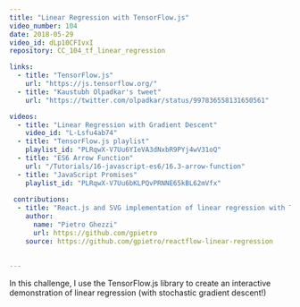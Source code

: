```yaml
---
title: "Linear Regression with TensorFlow.js"
video_number: 104
date: 2018-05-29
video_id: dLp10CFIvxI
repository: CC_104_tf_linear_regression

links:
  - title: "TensorFlow.js"
    url: "https://js.tensorflow.org/"
  - title: "Kaustubh Olpadkar's tweet"
    url: "https://twitter.com/olpadkar/status/997836558131650561"

videos:
  - title: "Linear Regression with Gradient Descent"
    video_id: "L-Lsfu4ab74"
  - title: "TensorFlow.js playlist"
    playlist_id: "PLRqwX-V7Uu6YIeVA3dNxbR9PYj4wV31oQ"
  - title: "ES6 Arrow Function"
    url: "/Tutorials/16-javascript-es6/16.3-arrow-function"
  - title: "JavaScript Promises"
    playlist_id: "PLRqwX-V7Uu6bKLPQvPRNNE65kBL62mVfx"
 
 contributions:
  - title: "React.js and SVG implementation of linear regression with Tensorflow.js"
    author:
      name: "Pietro Ghezzi"
      url: https://github.com/gpietro
    source: https://github.com/gpietro/reactflow-linear-regression
    
 
---
```


In this challenge, I use the TensorFlow.js library to create an interactive demonstration of linear regression (with stochastic gradient descent!)
